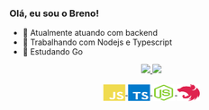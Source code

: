 ### Olá, eu sou o Breno!

- 🔭 Atualmente atuando com backend
- 🌱 Trabalhando com Nodejs e Typescript
- 📖 Estudando Go
<div align="center">
  <a href="https://github.com/brenogmrs">
  <img height="180em" src="https://github-readme-stats.vercel.app/api?username=brenogmrs&show_icons=true&theme=dracula&include_all_commits=true&count_private=true"/>
  <img height="180em" src="https://github-readme-stats.vercel.app/api/top-langs/?username=brenogmrs&layout=compact&langs_count=7&theme=dracula"/>
</div>

<div style="display: center"  align="center"><br>
  <img align="center" alt="Javascript" height="30" width="40" src="https://raw.githubusercontent.com/devicons/devicon/master/icons/javascript/javascript-plain.svg">
  <img align="center" alt="Typescript" height="30" width="40" src="https://raw.githubusercontent.com/devicons/devicon/master/icons/typescript/typescript-plain.svg">
  <img align="center" alt="Nodejs" height="30" width="40" src="https://raw.githubusercontent.com/devicons/devicon/master/icons/nodejs/nodejs-original.svg">
  <img align="center" alt="Nestjs" height="30" width="40" src="https://raw.githubusercontent.com/devicons/devicon/master/icons/nestjs/nestjs-plain.svg">
</div>
